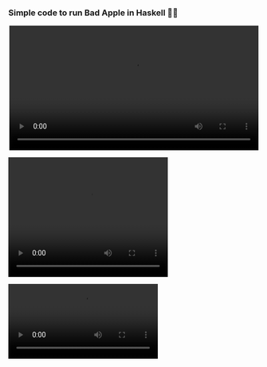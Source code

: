 ### Simple code to run Bad Apple in Haskell 🥱🥱

<p align="center">
  <video src="images/video.mp4" width="500px"></video>
</p>

<video src="images/video.mp4" width="320" height="240" controls></video>

![](untitle.mp4)
